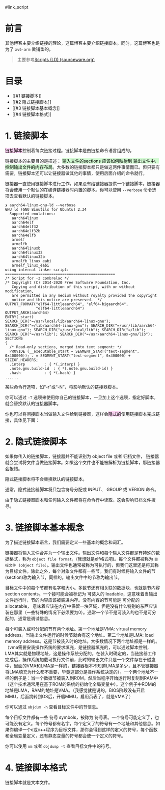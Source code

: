 #link_script

# 前言
其他博客主要介绍链接的理论，这篇博客主要介绍链接脚本。同时，这篇博客也是为了 `xv6-arm` 做铺垫的。

> 主要参考[Scripts (LD) (sourceware.org)](https://sourceware.org/binutils/docs/ld/Scripts.html#Scripts)

#  目录
- [[#1 链接脚本]]
- [[#2 隐式链接脚本]]
- [[#3 链接脚本基本概念]]
- [[#4 链接脚本格式]]

# 1. 链接脚本
<mark style="background: #FFB8EBA6;">链接脚本</mark>控制着每次链接过程。链接脚本是由链接命令语言组成的。

链接脚本的主要目的是描述： <mark style="background: #BBFABBA6;">输入文件的sections 应该如何映射到 输出文件中、控制输出文件的内存布局</mark>。大多数的链接脚本都只是做这两件事情而已。但只要有需要，链接脚本还可以让链接器做其他的事情，使用后面介绍的命令就行。

链接器一直使用链接脚本进行工作。如果没有给链接器提供一个链接脚本，链接器将会使用一个默认的在编译链接器时内置的脚本。你可以使用 `--verbose` 命令选项去查看默认的链接脚本。

```shell
❯ aarch64-linux-gnu-ld --verbose
GNU ld (GNU Binutils for Ubuntu) 2.34
  Supported emulations:
   aarch64linux
   aarch64elf
   aarch64elf32
   aarch64elf32b
   aarch64elfb
   armelf
   armelfb
   aarch64linuxb
   aarch64linux32
   aarch64linux32b
   armelfb_linux_eabi
   armelf_linux_eabi
using internal linker script:
==================================================
/* Script for -z combreloc */
/* Copyright (C) 2014-2020 Free Software Foundation, Inc.
   Copying and distribution of this script, with or without modification,
   are permitted in any medium without royalty provided the copyright
   notice and this notice are preserved.  */
OUTPUT_FORMAT("elf64-littleaarch64", "elf64-bigaarch64",
              "elf64-littleaarch64")
OUTPUT_ARCH(aarch64)
ENTRY(_start)
SEARCH_DIR("=/usr/local/lib/aarch64-linux-gnu"); SEARCH_DIR("=/lib/aarch64-linux-gnu"); SEARCH_DIR("=/usr/lib/aarch64-linux-gnu"); SEARCH_DIR("=/usr/local/lib"); SEARCH_DIR("=/lib"); SEARCH_DIR("=/usr/lib"); SEARCH_DIR("=/usr/aarch64-linux-gnu/lib");
SECTIONS
{
  /* Read-only sections, merged into text segment: */
  PROVIDE (__executable_start = SEGMENT_START("text-segment", 0x400000)); . = SEGMENT_START("text-segment", 0x400000) + SIZEOF_HEADERS;
  .interp         : { *(.interp) }
  .note.gnu.build-id  : { *(.note.gnu.build-id) }
  .hash           : { *(.hash) }
......
```

某些命令行选项，如“-r”或“-N”，将影响默认的链接器脚本。

你可以通过 `-T` 选项来使用你自己的链接脚本，一旦加上这个选项，指定好脚本，就会替换默认的链接器脚本。

你也可以将间接脚本当做输入文件给到链接器，这样会<mark style="background: #FFB8EBA6;">隐式的</mark>使用链接脚本完成链接，具体见下面：

# 2. 隐式链接脚本
如果你传入的链接脚本，链接器并不能识别为 object file 或者 归档文件， 链接器就会尝试将文件当做链接脚本。如果这个文件也不能被解析为链接脚本，那链接器会报错。

隐式链接脚本将不会替换默认的链接脚本。

通常，隐式链接器脚本将只包含符号分配或 INPUT、 GROUP 或 VERION 命令。

由于隐式链接器脚本和任何输入文件都将在命令行中读取。这会影响归档文件搜寻。

# 3. 链接脚本基本概念
为了描述链接脚本语言，我们需要定义一些基本的概念和词汇。

链接器将输入文件合并为一个输出文件。输出文件和每个输入文件都是有特殊的数据格式，称为 `object file format`，(我想就是elf格式吧)。每个文件都被称为 `目标文件 (object file)`。输出文件也通常被称为可执行的，但我们这里还是将其称为目标文件。除此之外，每个对象文件都有一些节。我们有时候将输入文件的节(section)称为输入节，同样的，输出文件中的节称为输出节。

目标文件中的每个节都有名字和大小。多数节还有相关联的数据块，也就是节内容 section contents。一个接可能会被标记为 可装入的 loadable，这意味着当输出文件运行时，节的内容应该被装进内存。没有内容的节可能是 可分配的 allocatable， 意味着应该在内存中保留一块区域，但是没有什么特别的东西应该装在那里（一些特殊的情况下必须要为0）。通常一个节不是可装入的也不是可分配的，通常是调试信息。

每个可装入或可分配的节有两个地址。第一个地址是VMA: virtual memory address。当输出文件运行的时候节就会有这个地址。第二个地址是LMA: load memory address。这是节被装入时的地址。大多数情况下两个地址都是一样的。（vma需要安装操作系统的要求填充，是链接器填充的，可以通过脚本控制，LMA其实就是物理地址，这是操作系统分配的，在装入时确定的，当链接器工作完成后，操作系统加载可执行文件前，此时的输出文件只是一个文件存在于磁盘中，里面的VMA和LMA是一样的，链接器根本不知道LMA是多少，且不管链接器将LMA填充为什么都不重要，毕竟这部分是操作系统决定的）。一个两个地址不一样的例子是：当一个数据节被装入到ROM，然后当程序开始运行时复制到RAM中（这个技术通常用在基于ROM的系统的初始化全局变量中）。这个例子中ROM的地址是LMA，RAM的地址是VMA。（我感觉就是说的，BIOS阶段没有开启MMU，后面跳转到OS后，开启MMU，启用页表了，就是VMA了）

你可以通过 `objdum -h` 查看目标文件中的节信息。

每个目标文件都有一些 符号 symbols，被称为 符号表。一个符号可能定义了，也可能没有定义。每个符号都有名字，每个定义了的符号有一个地址和其他信息。如果你编译一个c或c++程序为目标文件，那你会得到这样的定义的符号，每个函数和全局变量定义，还有静态变量的符号都会使一个定义的符号。

你可以使用 `nm` 或者 `objdump -t` 查看目标文件中的符号。






# 4. 链接脚本格式
链接脚本就是文本文件。














